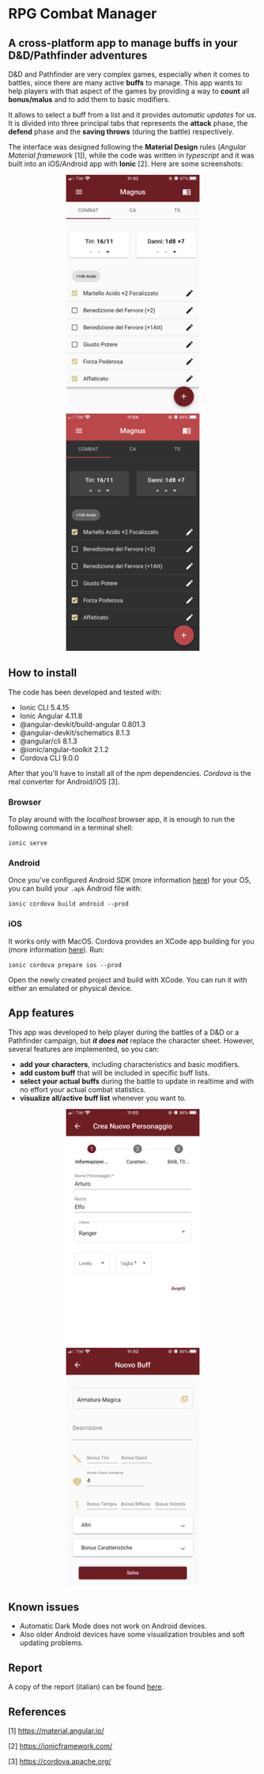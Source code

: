 # RPG Combat Manager

## A cross-platform app to manage buffs in your D&D/Pathfinder adventures

D&D and Pathfinder are very complex games, especially when it comes to battles, since there are many active **buffs** to manage.
This app wants to help players with that aspect of the games by providing a way to **count** all **bonus/malus** and to add them to basic modifiers.

It allows to select a buff from a list and it provides _automatic updates_ for us.
It is divided into three principal tabs that represents the **attack** phase, the **defend** phase and the **saving throws** 
(during the battle) respectively.

The interface was designed following the **Material Design** rules (_Angular Material framework_ [1]), while the code was written in _typescript_ 
and it was built into an iOS/Android app with **Ionic** [2]. Here are some screenshots:

<div>
<p align="center">
<img src="demo/principale.png" width=auto height=480px>
<img src="demo/principale_dark.png" width=auto height=480px>
</p>
<div/>

## How to install
The code has been developed and tested with:
- Ionic CLI 5.4.15
- Ionic Angular 4.11.8
- @angular-devkit/build-angular 0.801.3
- @angular-devkit/schematics 8.1.3
- @angular/cli 8.1.3
- @ionic/angular-toolkit 2.1.2
- Cordova CLI 9.0.0

After that you'll have to install all of the _npm_ dependencies. _Cordova_ is the real converter for Android/iOS [3].

### Browser
To play around with the *localhost* browser app, it is enough to run the following command in a terminal shell:
```
ionic serve
```

### Android
Once you've configured Android SDK (more information <a href="https://ionicframework.com/docs/installation/android">here</a>) for your OS,
you can build your `.apk` Android file with:
```
ionic cordova build android --prod
```

### iOS
It works only with MacOS. Cordova provides an XCode app building for you
(more information <a href="https://ionicframework.com/docs/installation/ios">here</a>).
Run:
```
ionic cordova prepare ios --prod 
```
Open the newly created project and build with XCode. You can run it with either an emulated or physical device.


## App features
This app was developed to help player during the battles of a D&D or a Pathfinder campaign, but **_it does not_** replace the character sheet. However, several features are implemented, so you can:

- **add your characters**, including characteristics and basic modifiers.
- **add custom buff** that will be included in specific buff lists.
- **select your actual buffs** during the battle to update in realtime and with no effort your actual combat statistics. 
- **visualize all/active buff list** whenever you want to.

<div>
<p align="center">
<img src="demo/add_character1.png" width=auto height=480px>
<img src="demo/add_buff.png" width=auto height=480px>
</p>
<div/>

## Known issues
- Automatic Dark Mode does not work on Android devices. 
- Also older Android devices have some visualization troubles and 
soft updating problems.

## Report
A copy of the report (italian) can be found 
<a href="https://github.com/FrancescoGradi/ExifViewer/blob/master/documents/report.pdf">here</a>.

## References

[1] https://material.angular.io/

[2] https://ionicframework.com/

[3] https://cordova.apache.org/

